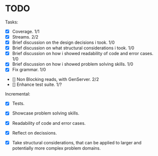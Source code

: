 # TODO

Tasks:
- [x] Coverage. 1/1
- [x] Streams. 2/2
- [x] Brief discussion on the design decisions i took. 1/0
- [x] Brief discussion on what structural considerations i took. 1/0
- [x] Brief discussion on how i showed readability of code and error cases. 1/0
- [x] Brief discussion on how i showed problem solving skills. 1/0
- [x] Fix grammar. 1/0
- [] Non Blocking reads, with GenServer. 2/2
- [] Enhance test suite. 1/?

Incremental:
- [x] Tests.
- [x] Showcase problem solving skills.
- [x] Readability of code and error cases.
- [x] Reflect on decissions.
- [x] Take structural considerations, that can be applied to larger and
      potentially more complex problem domains.

